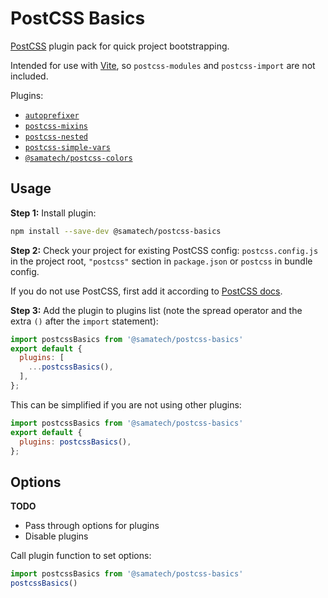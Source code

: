 # PostCSS Basics

[PostCSS](https://github.com/postcss/postcss) plugin pack for quick project bootstrapping.

Intended for use with [Vite](https://github.com/vitejs/vite), so `postcss-modules` and `postcss-import` are not included.

Plugins:
- [`autoprefixer`](https://github.com/postcss/autoprefixer)
- [`postcss-mixins`](https://github.com/postcss/postcss-mixins)
- [`postcss-nested`](https://github.com/postcss/postcss-nested)
- [`postcss-simple-vars`](https://github.com/postcss/postcss-simple-vars)
- [`@samatech/postcss-colors`](https://github.com/samatechtw/postcss-colors)

## Usage

**Step 1:** Install plugin:

```sh
npm install --save-dev @samatech/postcss-basics
```

**Step 2:** Check your project for existing PostCSS config: `postcss.config.js`
in the project root, `"postcss"` section in `package.json`
or `postcss` in bundle config.

If you do not use PostCSS, first add it according to [PostCSS docs].

**Step 3:** Add the plugin to plugins list (note the spread operator and the extra `()` after the `import` statement):

```javascript
import postcssBasics from '@samatech/postcss-basics'
export default {
  plugins: [
    ...postcssBasics(),
  ],
};
```

This can be simplified if you are not using other plugins:
```javascript
import postcssBasics from '@samatech/postcss-basics'
export default {
  plugins: postcssBasics(),
};
```

[PostCSS docs]: https://github.com/postcss/postcss#usage


## Options

**TODO**

- Pass through options for plugins
- Disable plugins


Call plugin function to set options:

```js
import postcssBasics from '@samatech/postcss-basics'
postcssBasics()
```
